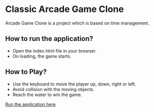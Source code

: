 # Classic Arcade Game Clone
Arcade Game Clone is a project which is based on time management.

## How to run the application?
* Open the index.html file in your browser.
* On loading, the game starts.

## How to Play?
* Use the keyboard to move the player up, down, right or left.
* Avoid collision with the moving objects.
* Reach the water to win the game.

[Run the application here](https://padhma.github.io/classic_arcade_game_clone/)
